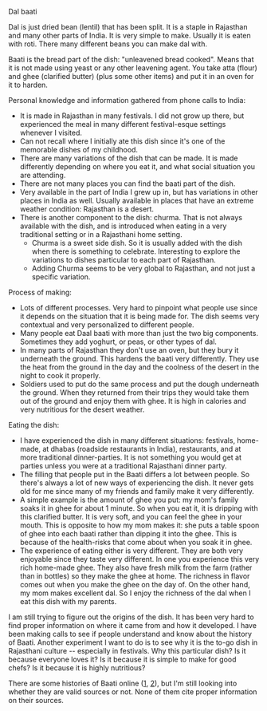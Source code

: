 Dal baati

Dal is just dried bean (lentil) that has been split. It is a staple in Rajasthan and many other parts of India. It is very simple to make. Usually it is eaten with roti. There many different beans you can make dal with.

Baati is the bread part of the dish: "unleavened bread cooked". Means that it is not made using yeast or any other leavening agent. You take atta (flour) and ghee (clarified butter) (plus some other items) and put it in an oven for it to harden.

Personal knowledge and information gathered from phone calls to India:

- It is made in Rajasthan in many festivals. I did not grow up there, but experienced the meal in many different festival-esque settings whenever I visited.
- Can not recall where I initially ate this dish since it's one of the memorable dishes of my childhood.
- There are many variations of the dish that can be made. It is made differently depending on where you eat it, and what social situation you are attending.
- There are not many places you can find the baati part of the dish.
- Very available in the part of India I grew up in, but has variations in other places in India as well. Usually available in places that have an extreme weather condition: Rajasthan is a desert.
- There is another component to the dish: churma. That is not always available with the dish, and is introduced when eating in a very traditional setting or in a Rajasthani home setting.
    - Churma is a sweet side dish. So it is usually added with the dish when there is something to celebrate. Interesting to explore the variations to dishes particular to each part of Rajasthan.
    - Adding Churma seems to be very global to Rajasthan, and not just a specific variation.

Process of making:

- Lots of different processes. Very hard to pinpoint what people use since it depends on the situation that it is being made for. The dish seems very contextual and very personalized to different people.
- Many people eat Daal baati with more than just the two big components. Sometimes they add yoghurt, or peas, or other types of dal.
- In many parts of Rajasthan they don't use an oven, but they bury it underneath the ground. This hardens the baati very differently. They use the heat from the ground in the day and the coolness of the desert in the night to cook it properly.
- Soldiers used to put do the same process and put the dough underneath the ground. When they returned from their trips they would take them out of the ground and enjoy them with ghee. It is high in calories and very nutritious for the desert weather.

Eating the dish:

- I have experienced the dish in many different situations: festivals, home-made, at dhabas (roadside restaurants in India), restaurants, and at more traditional dinner-parties. It is not something you would get at parties unless you were at a traditional Rajasthani dinner party.
- The filling that people put in the Baati differs a lot between people. So there's always a lot of new ways of experiencing the dish. It never gets old for me since many of my friends and family make it very differently.
- A simple example is the amount of ghee you put: my mom's family soaks it in ghee for about 1 minute. So when you eat it, it is dripping with this clarified butter. It is very soft, and you can feel the ghee in your mouth. This is opposite to how my mom makes it: she puts a table spoon of ghee into each baati rather than dipping it into the ghee. This is because of the health-risks that come about when you soak it in ghee.
- The experience of eating either is very different. They are both very enjoyable since they taste very different. In one you experience this very rich home-made ghee. They also have fresh milk from the farm (rather than in bottles) so they make the ghee at home. The richness in flavor comes out when you make the ghee on the day of. On the other hand, my mom makes excellent dal. So I enjoy the richness of the dal when I eat this dish with my parents.

I am still trying to figure out the origins of the dish. It has been very hard to find proper information on where it came from and how it developed. I have been making calls to see if people understand and know about the history of Baati. Another experiment I want to do is to see why it is the to-go dish in Rajasthani culture -- especially in festivals. Why this particular dish? Is it because everyone loves it? Is it because it is simple to make for good chefs? Is it because it is highly nutritious?

There are some histories of Baati online ([1], [2]), but I'm still looking into whether they are valid sources or not. None of them cite proper information on their sources.

[1]: http://indianexpress.com/article/lifestyle/food-wine/food-story-the-evolution-of-daal-baati-churma-and-litti-chokha/
[2]: http://udaipurtimes.com/tale-of-sensationalizing-cuisine-dal-bati-churma/
